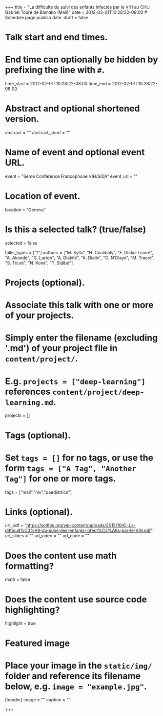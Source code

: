 +++
title = "La difficulté du suivi des enfants infectés par le VIH au CHU Gabriel Touré de Bamako (Mali)"
date = 2012-02-01T10:28:22-08:00  # Schedule page publish date.
draft = false

# Talk start and end times.
#   End time can optionally be hidden by prefixing the line with `#`.
time_start = 2012-02-01T10:28:22-08:00
time_end = 2012-02-01T10:28:22-08:00

# Abstract and optional shortened version.
abstract = ""
abstract_short = ""

# Name of event and optional event URL.
event = "6ème Conférence Francophone VIH/SIDA"
event_url = ""

# Location of event.
location = "Geneva"

# Is this a selected talk? (true/false)
selected = false

talks_types = ["1"]
authors = ["M. Sylla", "H. Coulibaly", "F. Dicko-Traoré", "A. Akondé", "G. Lurton", "A. Diakité", "A. Diallo", "C. N’Diaye", "M. Traoré", "S. Touré", "N. Koné", "T. Sidibé"]


# Projects (optional).
#   Associate this talk with one or more of your projects.
#   Simply enter the filename (excluding '.md') of your project file in `content/project/`.
#   E.g. `projects = ["deep-learning"]` references `content/project/deep-learning.md`.
projects = []

# Tags (optional).
#   Set `tags = []` for no tags, or use the form `tags = ["A Tag", "Another Tag"]` for one or more tags.
tags = ["mali","hiv","paediatrics"]

# Links (optional).
url_pdf = "https://solthis.org/wp-content/uploads/2015/10/6.-La-difficult%C3%A9-du-suivi-des-enfants-infect%C3%A9s-par-le-VIH.pdf"
url_slides = ""
url_video = ""
url_code = ""

# Does the content use math formatting?
math = false

# Does the content use source code highlighting?
highlight = true

# Featured image
# Place your image in the `static/img/` folder and reference its filename below, e.g. `image = "example.jpg"`.
[header]
image = ""
caption = ""

+++

